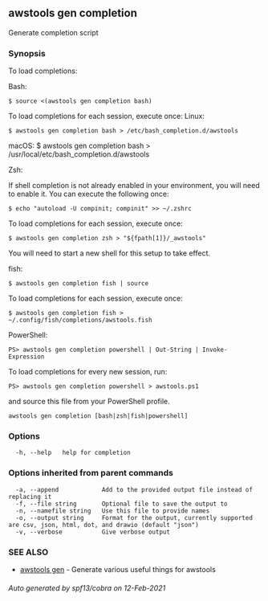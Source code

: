 ## awstools gen completion

Generate completion script

### Synopsis

To load completions:

Bash:

	$ source <(awstools gen completion bash)

To load completions for each session, execute once:
Linux:

	$ awstools gen completion bash > /etc/bash_completion.d/awstools

macOS:
	$ awstools gen completion bash > /usr/local/etc/bash_completion.d/awstools

Zsh:

If shell completion is not already enabled in your environment, you will need to enable it.  You can execute the following once:

	$ echo "autoload -U compinit; compinit" >> ~/.zshrc

To load completions for each session, execute once:

	$ awstools gen completion zsh > "${fpath[1]}/_awstools"

You will need to start a new shell for this setup to take effect.

fish:

	$ awstools gen completion fish | source

To load completions for each session, execute once:

	$ awstools gen completion fish > ~/.config/fish/completions/awstools.fish

PowerShell:

	PS> awstools gen completion powershell | Out-String | Invoke-Expression

To load completions for every new session, run:

	PS> awstools gen completion powershell > awstools.ps1

and source this file from your PowerShell profile.


```
awstools gen completion [bash|zsh|fish|powershell]
```

### Options

```
  -h, --help   help for completion
```

### Options inherited from parent commands

```
  -a, --append            Add to the provided output file instead of replacing it
  -f, --file string       Optional file to save the output to
  -n, --namefile string   Use this file to provide names
  -o, --output string     Format for the output, currently supported are csv, json, html, dot, and drawio (default "json")
  -v, --verbose           Give verbose output
```

### SEE ALSO

* [awstools gen](awstools_gen.md)	 - Generate various useful things for awstools

###### Auto generated by spf13/cobra on 12-Feb-2021
